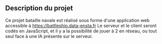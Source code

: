 ## Description du projet

Ce projet bataille navale est réalisé sous forme d'une application web accessible à https://battleship.data-ensta.fr
Le serveur et le client seront codés en JavaScript, et il y a la possibilité de jouer à 2 en réseau, ou tout seul face à une IA présente sur le serveur.
